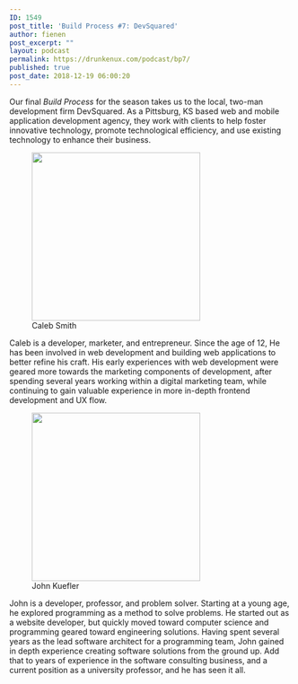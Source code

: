 ```yaml
---
ID: 1549
post_title: 'Build Process #7: DevSquared'
author: fienen
post_excerpt: ""
layout: podcast
permalink: https://drunkenux.com/podcast/bp7/
published: true
post_date: 2018-12-19 06:00:20
---
```

<!-- wp:paragraph -->
<p>Our final <em>Build Process</em> for the season takes us to the local, two-man development firm DevSquared. As a Pittsburg, KS based web and mobile application development agency, they work with clients to help foster innovative technology, promote technological efficiency, and use existing technology to enhance their business.</p>
<!-- /wp:paragraph -->

<!-- wp:image {"id":1554,"align":"left","width":300} -->
<div class="wp-block-image"><figure class="alignleft is-resized"><img src="https://drunkenux.com/wp-content/uploads/2018/12/caleb_de1fd123.jpg" alt="" class="wp-image-1554" width="300"/><figcaption>Caleb Smith</figcaption></figure></div>
<!-- /wp:image -->

<!-- wp:paragraph -->
<p>Caleb is a developer, marketer, and entrepreneur. Since the age of 12, He has been involved in web development and building web applications to better refine his craft. His early experiences with web development were geared more towards the marketing components of development, after spending several years working within a digital marketing team, while continuing to gain valuable experience in more in-depth frontend development and UX flow.</p>
<!-- /wp:paragraph -->

<!-- wp:html -->
<div style="clear:both;"></div>
<!-- /wp:html -->

<!-- wp:image {"id":1555,"align":"left","width":300} -->
<div class="wp-block-image"><figure class="alignleft is-resized"><img src="https://drunkenux.com/wp-content/uploads/2018/12/john_f9ab767d.png" alt="" class="wp-image-1555" width="300"/><figcaption>John Kuefler</figcaption></figure></div>
<!-- /wp:image -->

<!-- wp:paragraph -->
<p>John is a developer, professor, and problem solver. Starting at a young age, he explored programming as a method to solve problems. He started out as a website developer, but quickly moved toward computer science and programming geared toward engineering solutions. Having spent several years as the lead software architect for a programming team, John gained in depth experience creating software solutions from the ground up. Add that to years of experience in the software consulting business, and a current position as a university professor, and he has seen it all.</p>
<!-- /wp:paragraph -->